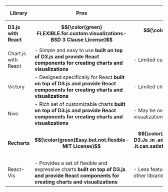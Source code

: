 | Library            | Pros                                                         | Cons                                       | GitHub Repository                                          |
|--------------------|--------------------------------------------------------------|--------------------------------------------|-------------------------------------------------------------|
| **D3.js with React**| **$${\color{green} FLEXIBLE.for.custom.visualizations-BSD 3 Clause License}$$**| **$${\color{red}Steeper .learning .curve}$$**                 | [D3.js](https://github.com/d3/d3), [React D3 Library](https://github.com/react-d3-library/react-d3-library)               |
| Chart.js with React | - Simple and easy to use **built on top of D3.js and  provide React components for creating charts and visualizations**                                     | - Limited customization options            | [Chart.js](https://github.com/chartjs/Chart.js), [React Chartjs 2](https://github.com/jerairrest/react-chartjs-2)         |
| Victory            | - Designed specifically for React **built on top of D3.js and  provide React components for creating charts and visualizations**                            | - Limited chart types compared to D3.js    | [Victory](https://github.com/FormidableLabs/victory)          |
| Nivo               | - Rich set of customizable charts **built on top of D3.js and  provide React components for creating charts and visualizations**                             | - May be overkill for simple visualizations | [Nivo](https://github.com/plouc/nivo)                       |
| **Recharts**       | **$${\color{green}Easy.but.not.flexible-MIT License}$$**     | **$${\color{red}Limited .compared .to D3.Js .in .advanced .customization. But .it.can.satisfy.our.project's.requirments }$$** | [color{red}Recharts](https://github.com/recharts/recharts)           |
| React-Vis          | - Provides a set of flexible and expressive charts **built on top of D3.js and  provide React components for creating charts and visualizations**           | - Less feature-rich compared to some other libraries | [React-Vis](https://github.com/uber/react-vis)            |
